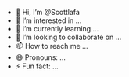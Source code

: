 - 👋 Hi, I’m @Scottlafa
- 👀 I’m interested in ...
- 🌱 I’m currently learning ...
- 💞️ I’m looking to collaborate on ...
- 📫 How to reach me ...
- 😄 Pronouns: ...
- ⚡ Fun fact: ...

<!---
Scottlafa/Scottlafa is a ✨ special ✨ repository because its `README.md` (this file) appears on your GitHub profile.
You can click the Preview link to take a look at your changes.
--->
